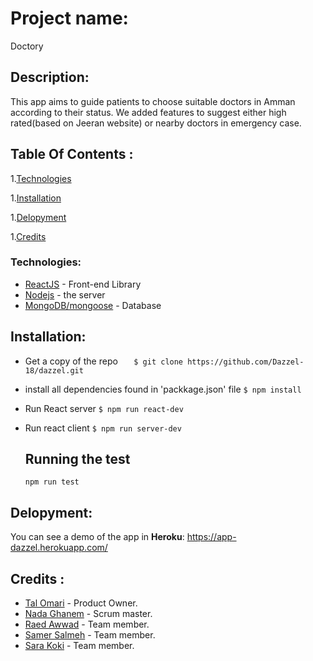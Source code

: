 # Project name:
 Doctory

## Description:
This app aims to guide patients to choose suitable doctors in Amman according to their status. We added features to suggest either high rated(based on Jeeran website) or nearby doctors in emergency case.

## Table Of Contents :

1.[Technologies](#Technologies)

1.[Installation](#Installation)

1.[Delopyment](#Delopyment)

1.[Credits](#Credits)




### Technologies:
- [ReactJS](https://reactjs.org) - Front-end Library
- [Nodejs](https://nodejs.org/) - the server
- [MongoDB/mongoose](https://docs.mongodb.com/) - Database 


## Installation:

 - Get a copy of the repo 
`   $ git clone https://github.com/Dazzel-18/dazzel.git`

 -  install all dependencies found in 'packkage.json' file
 `$ npm install`
    
- Run  React server
  `$ npm run react-dev`
    
- Run react client
   `$ npm run server-dev`
   
  ## Running the test
   `npm run test`



    
    
## Delopyment:
You can see a demo of the app in **Heroku**: https://app-dazzel.herokuapp.com/



## Credits :
- [Tal Omari](https://github.com/Talomari) - Product Owner.
- [Nada Ghanem](https://github.com/nadaa) - Scrum master.
- [Raed Awwad](https://github.com/raedawwad95) - Team member.
- [Samer Salmeh](https://github.com/SamerSalmeh) - Team member.
- [Sara Koki](https://github.com/Sarakoki) - Team member.


